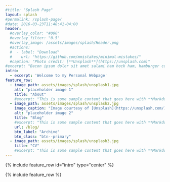 ```yaml
---
#title: "Splash Page"
layout: splash
#permalink: /splash-page/
#date: 2016-03-23T11:48:41-04:00
header:
  #overlay_color: "#000"
  #overlay_filter: "0.5"
  #overlay_image: /assets/images/splash/Header.png
  #actions:
  #  - label: "Download"
  #    url: "https://github.com/mmistakes/minimal-mistakes/"
  #caption: "Photo credit: [**Unsplash**](https://unsplash.com)"
#excerpt: "Bacon ipsum dolor sit amet salami ham hock ham, hamburger corned beef short ribs kielbasa biltong t-bone drumstick tri-tip tail sirloin pork chop."
intro:
  - excerpt: 'Welcome to my Personal Webpage'
feature_row:
  - image_path: assets/images/splash/unsplash1.jpg
    alt: "placeholder image 1"
    title: "About"
    #excerpt: "This is some sample content that goes here with **Markdown** formatting."
  - image_path: assets/images/splash/unsplash2.jpg
    image_caption: "Image courtesy of [Unsplash](https://unsplash.com/)"
    alt: "placeholder image 2"
    title: "Blog"
    #excerpt: "This is some sample content that goes here with **Markdown** formatting."
    url: /blog/
    btn_label: "Archive"
    btn_class: "btn--primary"
  - image_path: assets/images/splash/unsplash3.jpg
    title: "CV"
    #excerpt: "This is some sample content that goes here with **Markdown** formatting."
---
```


{% include feature_row id="intro" type="center" %}

{% include feature_row %}

